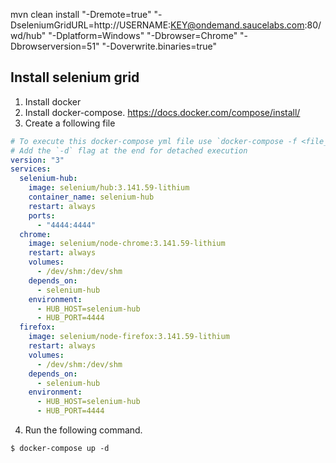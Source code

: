 mvn clean install "-Dremote=true" "-DseleniumGridURL=http://USERNAME:KEY@ondemand.saucelabs.com:80/wd/hub" "-Dplatform=Windows" "-Dbrowser=Chrome" "-Dbrowserversion=51" "-Doverwrite.binaries=true"
##


## Install selenium grid 

1. Install docker 
2. Install docker-compose. https://docs.docker.com/compose/install/
3. Create a following file

```yaml
# To execute this docker-compose yml file use `docker-compose -f <file_name> up`
# Add the `-d` flag at the end for detached execution
version: "3"
services:
  selenium-hub:
    image: selenium/hub:3.141.59-lithium
    container_name: selenium-hub
    restart: always
    ports:
      - "4444:4444"
  chrome:
    image: selenium/node-chrome:3.141.59-lithium
    restart: always
    volumes:
      - /dev/shm:/dev/shm
    depends_on:
      - selenium-hub
    environment:
      - HUB_HOST=selenium-hub
      - HUB_PORT=4444
  firefox:
    image: selenium/node-firefox:3.141.59-lithium
    restart: always
    volumes:
      - /dev/shm:/dev/shm
    depends_on:
      - selenium-hub
    environment:
      - HUB_HOST=selenium-hub
      - HUB_PORT=4444
```


4. Run the following command.

```shell
$ docker-compose up -d 
```